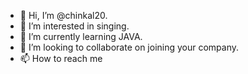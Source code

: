 - 👋 Hi, I’m @chinkal20.
- 👀 I’m interested in singing.
- 🌱 I’m currently learning JAVA.
- 💞️ I’m looking to collaborate on joining your company.
- 📫 How to reach me 

<!---
chinkal20/chinkal20 is a ✨ special ✨ repository because its `README.md` (this file) appears on your GitHub profile.
You can click the Preview link to take a look at your changes.
--->
